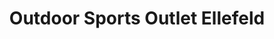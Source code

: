 ---
title: "Outdoor Sports Outlet Ellefeld"
url: /ellefeld/outdoor-sports-outlet-ellefeld/
shop: Kleidung
---